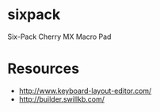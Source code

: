 # sixpack
Six-Pack Cherry MX Macro Pad

# Resources
 * http://www.keyboard-layout-editor.com/
 * http://builder.swillkb.com/
